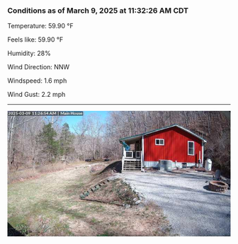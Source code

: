 ### Conditions as of March 9, 2025 at 11:32:26 AM CDT 

Temperature: 59.90 &deg;F

Feels like: 59.90 &deg;F

Humidity: 28%

Wind Direction: NNW

Windspeed: 1.6 mph

Wind Gust: 2.2 mph

---

<img src="./images/latest.jpeg"/>

